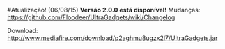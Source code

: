 #Atualização! (06/08/15)
**Versão 2.0.0 está disponível!**
Mudanças: https://github.com/Floodeer/UltraGadgets/wiki/Changelog

Download: http://www.mediafire.com/download/p2aghmu8ugzx2l7/UltraGadgets.jar
